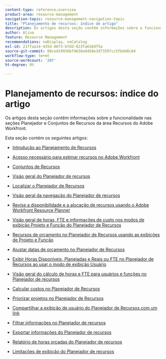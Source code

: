 ```yaml
---
content-type: reference;overview
product-area: resource-management
navigation-topic: resource-management-navigation-topic
title: "Planejamento de recursos: índice de artigo"
description: Os artigos desta seção contêm informações sobre a funcionalidade nas seções Planejador e Conjuntos de Recursos da área Recursos do Adobe Workfront.
author: Alina
feature: Resource Management
recommendations: noDisplay, noCatalog
exl-id: 21ffaa14-435d-46f3-bfdd-823fa616df5a
source-git-commit: 08ced19936bf4658a9458e3d73597cc5fbdd8c84
workflow-type: tm+mt
source-wordcount: '207'
ht-degree: 0%

---
```


# Planejamento de recursos: índice do artigo

<!-- Audited: 2/2024 -->

Os artigos desta seção contêm informações sobre a funcionalidade nas seções Planejador e Conjuntos de Recursos da área Recursos do Adobe Workfront.

Esta seção contém os seguintes artigos:

* [Introdução ao Planejamento de Recursos](../../resource-mgmt/resource-planning/get-started-resource-planning.md)
* [Acesso necessário para estimar recursos no Adobe Workfront](../../resource-mgmt/resource-planning/access-needed-to-budget-resources.md)
* [Conjuntos de Recursos](../../resource-mgmt/resource-planning/resource-pools/resource-pools.md)
* [Visão geral do Planejador de recursos](../../resource-mgmt/resource-planning/get-started-resource-planner.md)
* [Localizar o Planejador de Recursos](../../resource-mgmt/resource-planning/locate-resource-planner.md)
* [Visão geral da navegação do Planejador de recursos](../../resource-mgmt/resource-planning/resource-planner-navigation.md)
* [Revise a disponibilidade e a alocação de recursos usando o Adobe Workfront Resource Planner](../../resource-mgmt/resource-planning/resource-availability-allocation-resource-planner.md)
* [Visão geral de horas, FTE e informações de custo nos modos de exibição Projeto e Função do Planejador de Recursos](../../resource-mgmt/resource-planning/overview-of-planner-hour-fte-cost-information-in-role-project-views.md)
* [Recursos de orçamento no Planejador de Recursos usando as exibições de Projeto e Função](../../resource-mgmt/resource-planning/budget-resources-project-role-views-resource-planner.md)
* [Ajustar datas de orçamento no Planejador de Recursos](../../resource-mgmt/resource-planning/adjust-budgeting-dates.md)
* [Exibir Horas Disponíveis, Planejadas e Reais ou FTE no Planejador de Recursos ao usar o modo de exibição Usuário](../../resource-mgmt/resource-planning/view-hours-fte-user-view-resource-planner.md)
* [Visão geral do cálculo de horas e FTE para usuários e funções no Planejador de recursos](../../resource-mgmt/resource-planning/calculate-hours-fte-for-users-roles-resource-planner.md)
* [Calcular custos no Planejador de Recursos](../../resource-mgmt/resource-planning/calculate-costs-resource-planner.md)
* [Priorizar projetos no Planejador de Recursos](../../resource-mgmt/resource-planning/prioritize-projects-resource-planner.md)
* [Compartilhar a exibição de usuário do Planejador de Recursos com um link](../../resource-mgmt/resource-planning/share-resource-planner-with-link.md)
* [Filtrar informações no Planejador de recursos](../../resource-mgmt/resource-planning/filter-resource-planner.md)
* [Exportar informações do Planejador de recursos](../../resource-mgmt/resource-planning/export-resource-planner.md)
* [Relatório de horas orçadas do Planejador de recursos](../../resource-mgmt/resource-planning/report-on-budgeted-hours.md)
* [Limitações de exibição do Planejador de recursos](../../resource-mgmt/resource-planning/resource-planner-display-limitations.md)

  <!--
  <li data-mc-conditions="QuicksilverOrClassic.Draft mode"><a href="../../resource-mgmt/resource-planning/track-user-utilization.md" class="MCXref xref" xrefformat="{para}">Track User Utilization information</a> </li>
  -->

  <!--
  <li data-mc-conditions="QuicksilverOrClassic.Draft mode"><a href="../../resource-mgmt/resource-planning/budget-by-project-resource-planner-d.md" class="MCXref xref" xrefformat="{para}">Budget resources by project in the Resource Planner</a> </li>
  -->

  <!--
  <li data-mc-conditions="QuicksilverOrClassic.Draft mode"><a href="../../resource-mgmt/resource-planning/budget-by-role-resource-planner-d.md" class="MCXref xref" xrefformat="{para}">Budget resources by role in the Resource Planner </a> </li>
  -->

  <!--
  <li data-mc-conditions="QuicksilverOrClassic.Draft mode"><a href="../../resource-mgmt/resource-planning/view-projects-roles-users-resource-planner.md" class="MCXref xref" xrefformat="{para}">View projects, roles, and users using the Resource Planner</a> </li>
  -->

  <!--
  <li data-mc-conditions="QuicksilverOrClassic.Draft mode"><a href="../../resource-mgmt/resource-planning/manage-resource-planner-d.md" class="MCXref xref" xrefformat="{para}">Manage resources in the Resource Planner</a> </li>
  -->

  <!--
  <li data-mc-conditions="QuicksilverOrClassic.Draft mode"><a href="../../resource-mgmt/resource-planning/resource-planner-overview-d.md" class="MCXref xref" xrefformat="{para}">Overview of the areas of the Resource Planner</a> </li>
  -->
